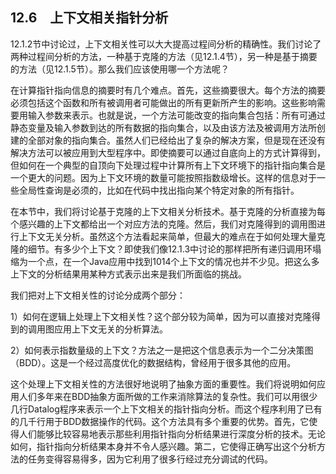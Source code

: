 ## 12.6　上下文相关指针分析

12.1.2节中讨论过，上下文相关性可以大大提高过程间分析的精确性。我们讨论了两种过程间分析的方法，一种基于克隆的方法（见12.1.4节），另一种是基于摘要的方法（见12.1.5节）。那么我们应该使用哪一个方法呢？

在计算指针指向信息的摘要时有几个难点。首先，这些摘要很大。每个方法的摘要必须包括这个函数和所有被调用者可能做出的所有更新所产生的影响。这些影响需要用输入参数来表示。也就是说，一个方法可能改变的指向集合包括：所有可通过静态变量及输入参数到达的所有数据的指向集合，以及由该方法及被调用方法所创建的全部对象的指向集合。虽然人们已经给出了复杂的解决方案，但是现在还没有解决方法可以被应用到大型程序中。即使摘要可以通过自底向上的方式计算得到，但如何在一个典型的自顶向下处理过程中计算所有上下文环境下的指针指向集合是一个更大的问题。因为上下文环境的数量可能按照指数级增长。这样的信息对于一些全局性查询是必须的，比如在代码中找出指向某个特定对象的所有指针。

在本节中，我们将讨论基于克隆的上下文相关分析技术。基于克隆的分析直接为每个感兴趣的上下文都给出一个对应方法的克隆。然后，我们对克隆得到的调用图进行上下文无关分析。虽然这个方法看起来简单，但最大的难点在于如何处理大量克隆的细节。有多少个上下文？即使我们像12.1.3中讨论的那样把所有递归调用环塌缩为一个点，在一个Java应用中找到1014个上下文的情况也并不少见。把这么多上下文的分析结果用某种方式表示出来是我们所面临的挑战。

我们把对上下文相关性的讨论分成两个部分：

1）如何在逻辑上处理上下文相关性？这个部分较为简单，因为可以直接对克隆得到的调用图应用上下文无关的分析算法。

2）如何表示指数量级的上下文？方法之一是把这个信息表示为一个二分决策图（BDD）。这是一个经过高度优化的数据结构，曾经用于很多其他的应用。

这个处理上下文相关性的方法很好地说明了抽象方面的重要性。我们将说明如何应用人们多年来在BDD抽象方面所做的工作来消除算法的复杂性。我们可以用很少几行Datalog程序来表示一个上下文相关的指针指向分析。而这个程序利用了已有的几千行用于BDD数据操作的代码。这个方法具有多个重要的优势。首先，它使得人们能够比较容易地表示那些利用指针指向分析结果进行深度分析的技术。无论如何，指针指向分析结果本身并不令人感兴趣。第二，它使得正确写出这个分析方法的任务变得容易得多，因为它利用了很多行经过充分调试的代码。
